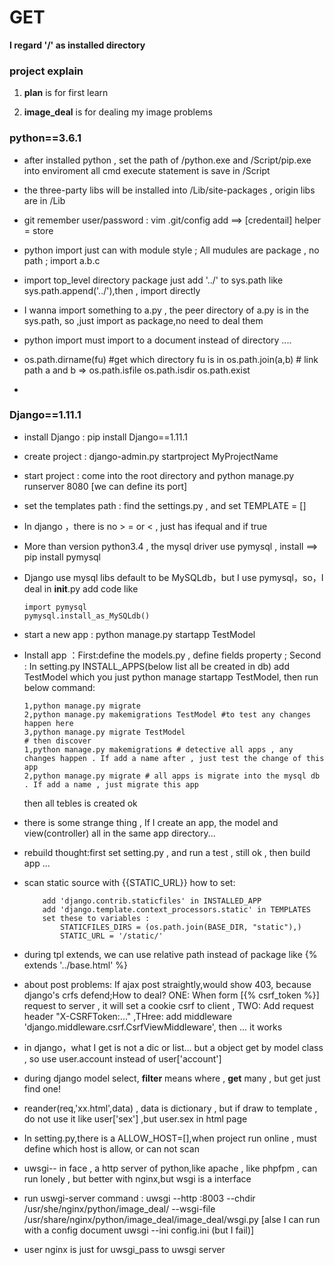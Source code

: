 
# GET  

**I regard '/' as installed directory**  

### project explain  

1. **plan** is for first learn  

2. **image_deal** is for dealing my image problems

### python==3.6.1  

* after installed python , set the path of /python.exe and /Script/pip.exe into enviroment  all cmd execute statement is save in /Script
  
* the three-party libs will be installed into /Lib/site-packages , origin libs are in /Lib  

* git remember user/password : vim .git/config add ==> [credentail] helper = store  

* python import just can with module style ; All mudules are package , no path ; import a.b.c

* import top_level directory package just add '../' to sys.path like sys.path.append('../'),then , import directly  

* I wanna import something to a.py , the peer directory of a.py is in the sys.path, so ,just import as package,no need to deal them

* python import must import to a document instead of directory  ....  

* os.path.dirname(fu) #get which directory fu is in  os.path.join(a,b) # link path a and b => os.path.isfile  os.path.isdir os.path.exist  

*

### Django==1.11.1  

* install Django : pip install Django==1.11.1  

* create project : django-admin.py startproject MyProjectName  

* start project : come into the root directory and python manage.py runserver 8080 [we can define its port]  

* set the templates path : find the settings.py , and set TEMPLATE = []  

* In django ，there is no > = or < , just has ifequal and if true  

* More than version python3.4 , the mysql driver use pymysql , install ==> pip install pymysql 

* Django use mysql libs default to be MySQLdb，but I use pymysql，so，I deal in __init__.py add code like 
	```
	import pymysql  
	pymysql.install_as_MySQLdb()
	```

* start a new app : python manage.py startapp TestModel

* Install app ：First:define the models.py , define fields property ; Second : In setting.py INSTALL_APPS(below list all be created in db) add TestModel which you just python manage startapp TestModel, then run below command:
	```
	1,python manage.py migrate	
	2,python manage.py makemigrations TestModel	#to test any changes happen here
	3,python manage.py migrate TestModel	
	# then discover
	1,python manage.py makemigrations # detective all apps , any changes happen . If add a name after , just test the change of this app
	2,python manage.py migrate # all apps is migrate into the mysql db . If add a name , just migrate this app
	```
	then all tebles is created ok  

* there is some strange thing , If I create an app, the model and view(controller) all in the same app directory...  

* rebuild thought:first set setting.py , and run a test , still ok , then build app ...  

* scan static source with {{STATIC_URL}} how to set:
	```
		add 'django.contrib.staticfiles' in INSTALLED_APP
		add 'django.template.context_processors.static' in TEMPLATES
		set these to variables :
			STATICFILES_DIRS = (os.path.join(BASE_DIR, "static"),)
			STATIC_URL = '/static/'  
	```  

* during tpl extends, we can use relative path instead of package like {% extends '../base.html' %}  

* about post problems: If ajax post straightly,would show 403, because django's crfs defend;How to deal? ONE: When form [{% csrf_token %}] request to server , it will set a cookie csrf to client , TWO: Add request header "X-CSRFToken:..." ,THree: add middleware 'django.middleware.csrf.CsrfViewMiddleware', then ... it works  

* in django，what I get is not a dic or list... but a object get by model class , so use user.account instead of user['account']  

* during django model select, **filter** means where , **get** many , but get just find one!  

* reander(req,'xx.html',data) , data is dictionary , but if draw to template , do not use it like user['sex'] ,but user.sex in html page  

* In setting.py,there is a ALLOW_HOST=[],when project run online , must define which host is allow, or can not scan  

* uwsgi-- in face , a http server of python,like apache , like phpfpm , can run lonely , but better with nginx,but wsgi is a interface  

* run uswgi-server command :  uwsgi --http :8003 --chdir  /usr/she/nginx/python/image_deal/ --wsgi-file /usr/share/nginx/python/image_deal/image_deal/wsgi.py  [alse I can run with a config document uwsgi --ini config.ini (but I fail)]  

* user nginx is just for uwsgi_pass to uwsgi server  






